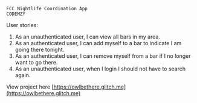 
    FCC Nightlife Coordination App
    CODEMZY


User stories:

1. As an unauthenticated user, I can view all bars in my area.
2. As an authenticated user, I can add myself to a bar to indicate I am going there tonight.
3. As an authenticated user, I can remove myself from a bar if I no longer want to go there.
4. As an unauthenticated user, when I login I should not have to search again.

View project here [https://owlbethere.glitch.me](https://owlbethere.glitch.me)
